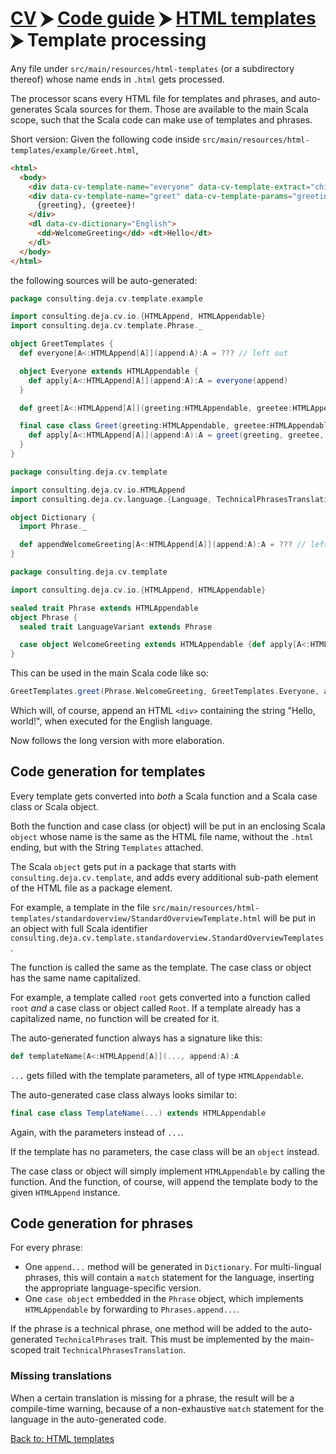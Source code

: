 # [CV](../../README.md) ⮞ [Code guide](../../code-guide.md) ⮞ [HTML templates](../html-templates.md) ⮞ Template processing

Any file under `src/main/resources/html-templates` (or a subdirectory thereof) whose name ends in `.html` gets
 processed.

The processor scans every HTML file for templates and phrases, and auto-generates Scala sources for them.
Those are available to the main Scala scope, such that the Scala code can make use of templates and phrases.

Short version:
Given the following code inside `src/main/resources/html-templates/example/Greet.html`,

```html
<html>
  <body>
    <div data-cv-template-name="everyone" data-cv-template-extract="child">world</div>
    <div data-cv-template-name="greet" data-cv-template-params="greeting, greetee">
      {greeting}, {greetee}!
    </div>
    <dl data-cv-dictionary="English">
      <dd>WelcomeGreeting</dd> <dt>Hello</dt>
    </dl>
  </body>
</html>
```

the following sources will be auto-generated:

```scala
package consulting.deja.cv.template.example

import consulting.deja.cv.io.{HTMLAppend, HTMLAppendable}
import consulting.deja.cv.template.Phrase._

object GreetTemplates {
  def everyone[A<:HTMLAppend[A]](append:A):A = ??? // left out

  object Everyone extends HTMLAppendable {
    def apply[A<:HTMLAppend[A]](append:A):A = everyone(append)
  }

  def greet[A<:HTMLAppend[A]](greeting:HTMLAppendable, greetee:HTMLAppendable, append:A):A = ??? // left out

  final case class Greet(greeting:HTMLAppendable, greetee:HTMLAppendable) extends HTMLAppendable {
    def apply[A<:HTMLAppend[A]](append:A):A = greet(greeting, greetee, append)
  }
}
```

```scala
package consulting.deja.cv.template

import consulting.deja.cv.io.HTMLAppend
import consulting.deja.cv.language.{Language, TechnicalPhrasesTranslation}

object Dictionary {
  import Phrase._

  def appendWelcomeGreeting[A<:HTMLAppend[A]](append:A):A = ??? // left out
}
```

```scala
package consulting.deja.cv.template

import consulting.deja.cv.io.{HTMLAppend, HTMLAppendable}

sealed trait Phrase extends HTMLAppendable
object Phrase {
  sealed trait LanguageVariant extends Phrase

  case object WelcomeGreeting extends HTMLAppendable {def apply[A<:HTMLAppend[A]](append:A):A = Dictionary.appendWelcomeGreeting(append)}
}
```

This can be used in the main Scala code like so:

```scala
GreetTemplates.greet(Phrase.WelcomeGreeting, GreetTemplates.Everyone, append)
```

Which will, of course, append an HTML `<div>` containing the string "Hello, world!", when executed for the English
 language.

Now follows the long version with more elaboration.

## Code generation for templates

Every template gets converted into _both_ a Scala function and a Scala case class or Scala object.

Both the function and case class (or object) will be put in an enclosing Scala `object` whose name is the same as the
 HTML file name, without the `.html` ending, but with the String `Templates` attached.

The Scala `object` gets put in a package that starts with `consulting.deja.cv.template`, and adds every additional
 sub-path element of the HTML file as a package element.

For example, a template in the file `src/main/resources/html-templates/standardoverview/StandardOverviewTemplate.html`
 will be put in an object with full Scala identifier
 `consulting.deja.cv.template.standardoverview.StandardOverviewTemplates`.

The function is called the same as the template.
The case class or object has the same name capitalized.

For example, a template called `root` gets converted into a function called `root` _and_ a case class or object called
 `Root`.
If a template already has a capitalized name, no function will be created for it.

The auto-generated function always has a signature like this:

```scala
def templateName[A<:HTMLAppend[A]](..., append:A):A
```

`...` gets filled with the template parameters, all of type `HTMLAppendable`.

The auto-generated case class always looks similar to:

```scala
final case class TemplateName(...) extends HTMLAppendable
```

Again, with the parameters instead of `...`.

If the template has no parameters, the case class will be an `object` instead.

The case class or object will simply implement `HTMLAppendable` by calling the function.
And the function, of course, will append the template body to the given `HTMLAppend` instance.

## Code generation for phrases

For every phrase:
* One `append...` method will be generated in `Dictionary`.
  For multi-lingual phrases, this will contain a `match` statement for the language, inserting the appropriate
   language-specific version.
* One `case object` embedded in the `Phrase` object, which implements `HTMLAppendable` by forwarding to
   `Phrases.append...`.

If the phrase is a technical phrase, one method will be added to the auto-generated `TechnicalPhrases` trait.
This must be implemented by the main-scoped trait `TechnicalPhrasesTranslation`.

### Missing translations

When a certain translation is missing for a phrase, the result will be a compile-time warning, because of a
 non-exhaustive `match` statement for the language in the auto-generated code.

[Back to: HTML templates](../html-templates.md)
